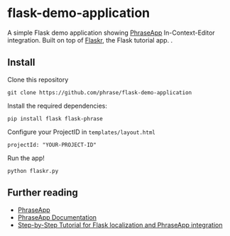 # flask-demo-application

A simple Flask demo application showing [PhraseApp](https://phraseapp.com/) In-Context-Editor integration. Built on top of [Flaskr](http://flask.pocoo.org/docs/0.10/tutorial/introduction/), the Flask tutorial app. .

## Install

Clone this repository

```
git clone https://github.com/phrase/flask-demo-application
```

Install the required dependencies:

```
pip install flask flask-phrase
```

Configure your ProjectID in ```templates/layout.html```

```
projectId: "YOUR-PROJECT-ID"
````

Run the app!

```
python flaskr.py
````

## Further reading
* [PhraseApp](https://phraseapp.com)
* [PhraseApp Documentation](https://docs.phraseapp.com)
* [Step-by-Step Tutorial for Flask localization and PhraseApp integration](https://localize-software.phraseapp.com/posts/python-localization-for-flask-applications/)
